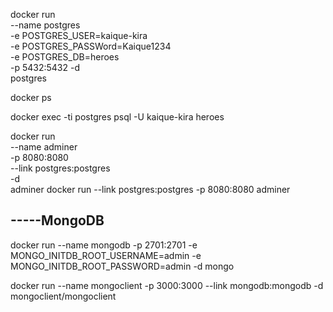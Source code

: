 docker run \
 --name postgres \
 -e POSTGRES_USER=kaique-kira \
 -e POSTGRES_PASSWord=Kaique1234 \
 -e POSTGRES_DB=heroes \
 -p 5432:5432
-d \
 postgres

docker ps

docker exec -ti postgres psql -U kaique-kira heroes

docker run \
 --name adminer \
 -p 8080:8080 \
 --link postgres:postgres \
 -d \
 adminer
docker run --link postgres:postgres -p 8080:8080 adminer

## -----MongoDB

docker run --name mongodb -p 2701:2701 -e MONGO_INITDB_ROOT_USERNAME=admin -e MONGO_INITDB_ROOT_PASSWORD=admin -d mongo

docker run --name mongoclient -p 3000:3000 --link mongodb:mongodb -d mongoclient/mongoclient
